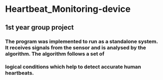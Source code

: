 # Heartbeat_Monitoring-device
## 1st year group project
### The program was implemented to run as a standalone system. It receives signals from the sensor and is analysed by the algorithm. The algorithm follows a set of
### logical conditions which help to detect accurate human heartbeats.
